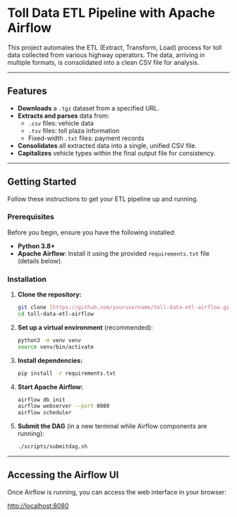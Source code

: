 # Toll Data ETL Pipeline with Apache Airflow

This project automates the ETL (Extract, Transform, Load) process for toll data collected from various highway operators. The data, arriving in multiple formats, is consolidated into a clean CSV file for analysis.

---

## Features

* **Downloads** a `.tgz` dataset from a specified URL.
* **Extracts and parses** data from:
    * `.csv` files: vehicle data
    * `.tsv` files: toll plaza information
    * Fixed-width `.txt` files: payment records
* **Consolidates** all extracted data into a single, unified CSV file.
* **Capitalizes** vehicle types within the final output file for consistency.

---

## Getting Started

Follow these instructions to get your ETL pipeline up and running.

### Prerequisites

Before you begin, ensure you have the following installed:

* **Python 3.8+**
* **Apache Airflow**: Install it using the provided `requirements.txt` file (details below).

### Installation

1.  **Clone the repository:**

    ```bash
    git clone [https://github.com/yourusername/toll-data-etl-airflow.git](https://github.com/yourusername/toll-data-etl-airflow.git)
    cd toll-data-etl-airflow
    ```

2.  **Set up a virtual environment** (recommended):

    ```bash
    python3 -m venv venv
    source venv/bin/activate
    ```

3.  **Install dependencies:**

    ```bash
    pip install -r requirements.txt
    ```

4.  **Start Apache Airflow:**

    ```bash
    airflow db init
    airflow webserver --port 8080
    airflow scheduler
    ```

5.  **Submit the DAG** (in a new terminal while Airflow components are running):

    ```bash
    ./scripts/submitdag.sh
    ```

---

## Accessing the Airflow UI

Once Airflow is running, you can access the web interface in your browser:

[http://localhost:8080](http://localhost:8080)
